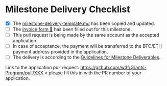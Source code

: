 # Milestone Delivery Checklist

- [x] The [milestone-delivery-template.md](https://github.com/w3f/Grant-Milestone-Delivery/blob/master/deliveries/milestone-delivery-template.md) has been copied and updated.
- [ ] The [invoice form :pencil:](https://forms.gle/LSRr7PCjBpEbKGh89) has been filled out for this milestone.
- [ ] This pull request is being made by the same account as the accepted application.
- [ ] In case of acceptance, the payment will be transferred to the BTC/ETH payment address provided in the application.
- [ ] The delivery is according to the [Guidelines for Milestone Deliverables](https://github.com/w3f/Grants-Program/blob/master/docs/Support%20Docs/milestone-deliverables-guidelines.md).

Link to the application pull request: https://github.com/w3f/Grants-Program/pull/XXX < please fill this in with the PR number of your application.

